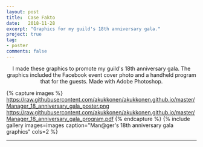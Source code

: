 ```yaml
---
layout: post
title:  Case Fakto
date:   2018-11-28
excerpt: "Graphics for my guild's 18th anniversary gala."
project: true
tag:
- poster 
comments: false
---
```


<center>I made these graphics to promote my guild's 18th anniversary gala. The graphics included the Facebook event cover photo and a handheld program that for the guests. Made with Adobe Photoshop.</center>

{% capture images %}
	https://raw.githubusercontent.com/akukkonen/akukkonen.github.io/master/Manager_18_anniversary_gala_poster.png
	https://raw.githubusercontent.com/akukkonen/akukkonen.github.io/master/Manager_18_anniversary_gala_program.pdf
{% endcapture %}
{% include gallery images=images caption="Man@ger's 18th anniversary gala graphics" cols=2 %}   

---
